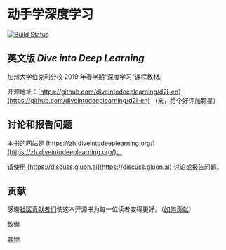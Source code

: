# 动手学深度学习

[![Build Status](http://ci.diveintodeeplearning.org/job/zh/job/master/badge/icon)](http://ci.diveintodeeplearning.org/job/zh/job/master/)

## 英文版 *Dive into Deep Learning*

加州大学伯克利分校 2019 年春学期“深度学习”课程教材。

开源地址：[https://github.com/diveintodeeplearning/d2l-en](https://github.com/diveintodeeplearning/d2l-en) （亲，给个好评加颗星）


## 讨论和报告问题

本书的网站是 [https://zh.diveintodeeplearning.org/](https://zh.diveintodeeplearning.org/)。

请使用 [https://discuss.gluon.ai](https://discuss.gluon.ai) 讨论或报告问题。


## 贡献

感谢[社区贡献者们](https://github.com/diveintodeeplearning/d2l-zh/graphs/contributors)使这本开源书为每一位读者变得更好。（[如何贡献](https://zh.diveintodeeplearning.org/chapter_appendix/how-to-contribute.html)）

[致谢](https://zh.diveintodeeplearning.org/chapter_introduction/preface.html#%E8%87%B4%E8%B0%A2)

[其他](INFO.md)
